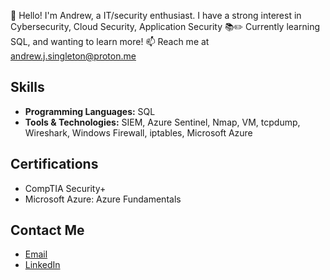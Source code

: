 👋 Hello! I'm Andrew, a IT/security enthusiast. I have a strong interest in Cybersecurity, Cloud Security, Application Security
📚✏️ Currently learning SQL, and wanting to learn more!
📫 Reach me at andrew.j.singleton@proton.me

## Skills

- **Programming Languages:** SQL
- **Tools & Technologies:** SIEM, Azure Sentinel, Nmap, VM, tcpdump, Wireshark, Windows Firewall, iptables, Microsoft Azure

## Certifications

- CompTIA Security+
- Microsoft Azure: Azure Fundamentals

## Contact Me

- [Email](mailto:andrew.j.singleton@proton.me)
- [LinkedIn](https://www.linkedin.com/in/andrewsingleton2/)

